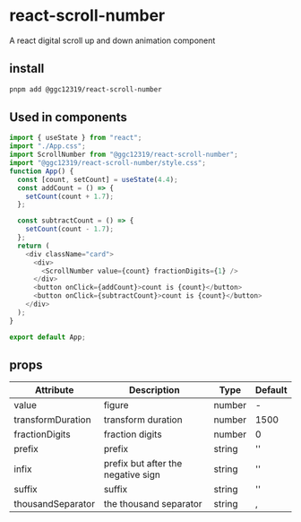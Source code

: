 # react-scroll-number

A react digital scroll up and down animation component

## install

```sh
pnpm add @ggc12319/react-scroll-number
```

## Used in components

```js
import { useState } from "react";
import "./App.css";
import ScrollNumber from "@ggc12319/react-scroll-number";
import "@ggc12319/react-scroll-number/style.css";
function App() {
  const [count, setCount] = useState(4.4);
  const addCount = () => {
    setCount(count + 1.7);
  };

  const subtractCount = () => {
    setCount(count - 1.7);
  };
  return (
    <div className="card">
      <div>
        <ScrollNumber value={count} fractionDigits={1} />
      </div>
      <button onClick={addCount}>count is {count}</button>
      <button onClick={subtractCount}>count is {count}</button>
    </div>
  );
}

export default App;

```

## props

| Attribute         | Description                        | Type   | Default |
| ----------------- | ---------------------------------- | ------ | ------- |
| value             | figure                             | number | -       |
| transformDuration | transform duration                 | number | 1500    |
| fractionDigits    | fraction digits                    | number | 0       |
| prefix            | prefix                             | string | ''      |
| infix             | prefix but after the negative sign | string | ''      |
| suffix            | suffix                             | string | ''      |
| thousandSeparator | the thousand separator             | string | ,       |
